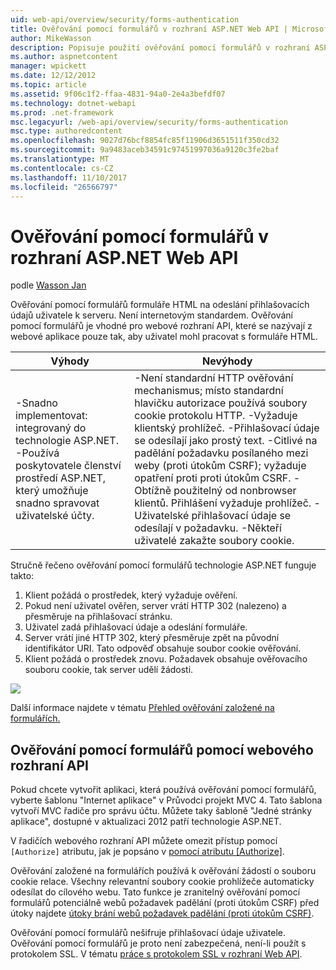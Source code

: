 ```yaml
---
uid: web-api/overview/security/forms-authentication
title: Ověřování pomocí formulářů v rozhraní ASP.NET Web API | Microsoft Docs
author: MikeWasson
description: Popisuje použití ověřování pomocí formulářů v rozhraní ASP.NET Web API.
ms.author: aspnetcontent
manager: wpickett
ms.date: 12/12/2012
ms.topic: article
ms.assetid: 9f06c1f2-ffaa-4831-94a0-2e4a3befdf07
ms.technology: dotnet-webapi
ms.prod: .net-framework
msc.legacyurl: /web-api/overview/security/forms-authentication
msc.type: authoredcontent
ms.openlocfilehash: 9027d76bcf8854fc85f11906d3651511f350cd32
ms.sourcegitcommit: 9a9483aceb34591c97451997036a9120c3fe2baf
ms.translationtype: MT
ms.contentlocale: cs-CZ
ms.lasthandoff: 11/10/2017
ms.locfileid: "26566797"
---
```

<a name="forms-authentication-in-aspnet-web-api"></a>Ověřování pomocí formulářů v rozhraní ASP.NET Web API
====================
podle [Wasson Jan](https://github.com/MikeWasson)

Ověřování pomocí formulářů formuláře HTML na odeslání přihlašovacích údajů uživatele k serveru. Není internetovým standardem. Ověřování pomocí formulářů je vhodné pro webové rozhraní API, které se nazývají z webové aplikace pouze tak, aby uživatel mohl pracovat s formuláře HTML.

| Výhody | Nevýhody |
| --- | --- |
| -Snadno implementovat: integrovaný do technologie ASP.NET. -Používá poskytovatele členství prostředí ASP.NET, který umožňuje snadno spravovat uživatelské účty. | -Není standardní HTTP ověřování mechanismus; místo standardní hlavičku autorizace používá soubory cookie protokolu HTTP. -Vyžaduje klientský prohlížeč. -Přihlašovací údaje se odesílají jako prostý text. -Citlivé na padělání požadavku posílaného mezi weby (proti útokům CSRF); vyžaduje opatření proti proti útokům CSRF. -Obtížně použitelný od nonbrowser klientů. Přihlášení vyžaduje prohlížeč. -Uživatelské přihlašovací údaje se odesílají v požadavku. -Někteří uživatelé zakažte soubory cookie. |

Stručně řečeno ověřování pomocí formulářů technologie ASP.NET funguje takto:

1. Klient požádá o prostředek, který vyžaduje ověření.
2. Pokud není uživatel ověřen, server vrátí HTTP 302 (nalezeno) a přesměruje na přihlašovací stránku.
3. Uživatel zadá přihlašovací údaje a odeslání formuláře.
4. Server vrátí jiné HTTP 302, který přesměruje zpět na původní identifikátor URI. Tato odpověď obsahuje soubor cookie ověřování.
5. Klient požádá o prostředek znovu. Požadavek obsahuje ověřovacího souboru cookie, tak server udělí žádosti.

![](forms-authentication/_static/image1.png)

Další informace najdete v tématu [Přehled ověřování založené na formulářích.](../../../web-forms/overview/older-versions-security/introduction/an-overview-of-forms-authentication-cs.md)

## <a name="using-forms-authentication-with-web-api"></a>Ověřování pomocí formulářů pomocí webového rozhraní API

Pokud chcete vytvořit aplikaci, která používá ověřování pomocí formulářů, vyberte šablonu "Internet aplikace" v Průvodci projekt MVC 4. Tato šablona vytvoří MVC řadiče pro správu účtu. Můžete taky šabloně "Jedné stránky aplikace", dostupné v aktualizaci 2012 patří technologie ASP.NET.

V řadičích webového rozhraní API můžete omezit přístup pomocí `[Authorize]` atributu, jak je popsáno v [pomocí atributu [Authorize]](authentication-and-authorization-in-aspnet-web-api.md#auth3).

Ověřování založené na formulářích používá k ověřování žádostí o souboru cookie relace. Všechny relevantní soubory cookie prohlížeče automaticky odesílat do cílového webu. Tato funkce je zranitelný ověřování pomocí formulářů potenciálně webů požadavek padělání (proti útokům CSRF) před útoky najdete [útoky brání webů požadavek padělání (proti útokům CSRF)](preventing-cross-site-request-forgery-csrf-attacks.md).

Ověřování pomocí formulářů nešifruje přihlašovací údaje uživatele. Ověřování pomocí formulářů je proto není zabezpečená, není-li použít s protokolem SSL. V tématu [práce s protokolem SSL v rozhraní Web API](working-with-ssl-in-web-api.md).
